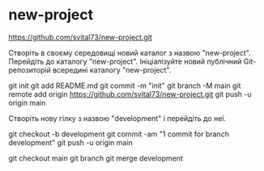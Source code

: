 # new-project

https://github.com/svital73/new-project.git

Створіть в своєму середовищі новий каталог з назвою "new-project".
Перейдіть до каталогу "new-project".
Ініціалізуйте новий публічний Git-репозиторій всередині каталогу "new-project".

git init
git add README.md
git commit -m "init"
git branch -M main
git remote add origin https://github.com/svital73/new-project.git
git push -u origin main 

Створіть нову гілку з назвою "development" і перейдіть до неї.

git checkout -b development
git commit -am "1 commit for branch development"
git push -u origin main


git checkout main
git branch
git merge development
